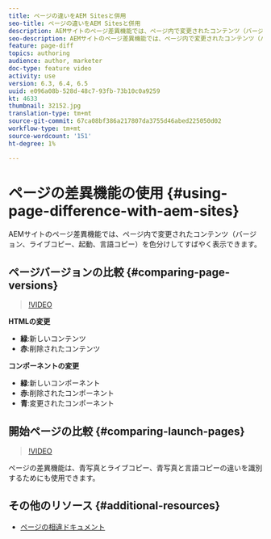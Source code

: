 ```yaml
---
title: ページの違いをAEM Sitesと併用
seo-title: ページの違いをAEM Sitesと併用
description: AEMサイトのページ差異機能では、ページ内で変更されたコンテンツ（バージョン、ライブコピー、起動、言語コピー）を色分けしてすばやく表示できます。
seo-description: AEMサイトのページ差異機能では、ページ内で変更されたコンテンツ（バージョン、ライブコピー、起動、言語コピー）を色分けしてすばやく表示できます。
feature: page-diff
topics: authoring
audience: author, marketer
doc-type: feature video
activity: use
version: 6.3, 6.4, 6.5
uuid: e096a08b-528d-48c7-93fb-73b10c0a9259
kt: 4633
thumbnail: 32152.jpg
translation-type: tm+mt
source-git-commit: 67ca08bf386a217807da3755d46abed225050d02
workflow-type: tm+mt
source-wordcount: '151'
ht-degree: 1%

---
```



# ページの差異機能の使用 {#using-page-difference-with-aem-sites}

AEMサイトのページ差異機能では、ページ内で変更されたコンテンツ（バージョン、ライブコピー、起動、言語コピー）を色分けしてすばやく表示できます。

## ページバージョンの比較 {#comparing-page-versions}

>[!VIDEO](https://video.tv.adobe.com/v/32152?quality=9&learn=on)

**HTMLの変更**

* **緑**:新しいコンテンツ
* **赤**:削除されたコンテンツ

**コンポーネントの変更**

* **緑**:新しいコンポーネント
* **赤**:削除されたコンポーネント
* **青**:変更されたコンポーネント

## 開始ページの比較 {#comparing-launch-pages}

>[!VIDEO](https://video.tv.adobe.com/v/17746/?quality=9&learn=on)

ページの差異機能は、青写真とライブコピー、青写真と言語コピーの違いを識別するためにも使用できます。

## その他のリソース {#additional-resources}

* [ページの相違ドキュメント](https://docs.adobe.com/content/help/en/experience-manager-65/authoring/siteandpage/page-diff.html)
